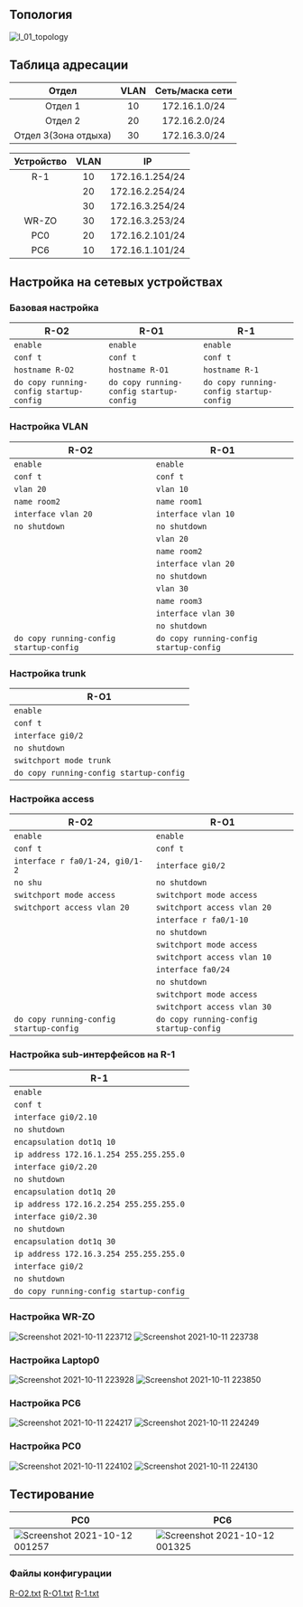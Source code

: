 ## Топология
![l_01_topology](https://user-images.githubusercontent.com/66735783/136844159-b74b58d8-ce7c-482d-a9c4-2909be339c01.png)

## Таблица адресации


|Отдел| VLAN | Сеть/маска сети|
| :---: | :---: | :---: |
|Отдел 1 | 10 | 172.16.1.0/24|
|Отдел 2 | 20 | 172.16.2.0/24|
|Отдел 3(Зона отдыха) | 30 | 172.16.3.0/24|

|Устройство| VLAN | IP | 
| :---: | :---: | :---: |
| R-1 | 10 | 172.16.1.254/24|
| | 20 | 172.16.2.254/24|
| | 30 | 172.16.3.254/24|
| WR-ZO | 30 | 172.16.3.253/24|
| PC0 | 20 | 172.16.2.101/24|
| PC6 | 10 | 172.16.1.101/24|

## Настройка на сетевых устройствах

### Базовая настройка

|R-O2|R-O1|R-1|
| --- | --- | --- |
|```enable``` |```enable``` |```enable``` |
| ```conf t```|```conf t```|```conf t```|
|```hostname R-O2```|```hostname R-O1```| ```hostname R-1```| 
|```do copy running-config startup-config```|```do copy running-config startup-config```|```do copy running-config startup-config```|

### Настройка VLAN
|R-O2|R-O1|
| --- | --- |
|```enable``` |```enable``` |
| ```conf t```|```conf t```|
|```vlan 20```|```vlan 10```| 
|```name room2```|```name room1```| 
|```interface vlan 20```|```interface vlan 10```| 
|```no shutdown```|```no shutdown```|
| |```vlan 20```|
| |```name room2```|
| |```interface vlan 20```|
| |```no shutdown```|
| |```vlan 30```|
| |```name room3```|
| |```interface vlan 30```|
| |```no shutdown```|
|```do copy running-config startup-config```|```do copy running-config startup-config```|

### Настройка trunk
|R-O1|
| --- |
|```enable``` |
| ```conf t```|
|```interface gi0/2```|
|```no shutdown```|
|```switchport mode trunk```|
```do copy running-config startup-config```|

### Настройка access
|R-O2|R-O1|
| --- | --- |
|```enable``` |```enable``` |
| ```conf t```|```conf t```|
|```interface r fa0/1-24, gi0/1-2```|```interface gi0/2```| 
|```no shu```|```no shutdown```| 
|```switchport mode access```|```switchport mode access```| 
|```switchport access vlan 20```|```switchport access vlan 20```|
||```interface r fa0/1-10```|
||```no shutdown```|
||```switchport mode access```|
||```switchport access vlan 10```|
||```interface fa0/24```|
||```no shutdown```|
||```switchport mode access```|
||```switchport access vlan 30```|
|```do copy running-config startup-config```|```do copy running-config startup-config```|

### Настройка sub-интерфейсов на R-1
|R-1|
| --- |
|```enable``` |
| ```conf t```|
|```interface gi0/2.10```|
|```no shutdown```|
|```encapsulation dot1q 10```|
|```ip address 172.16.1.254 255.255.255.0```|
|```interface gi0/2.20```|
|```no shutdown```|
|```encapsulation dot1q 20```|
|```ip address 172.16.2.254 255.255.255.0```|
|```interface gi0/2.30```|
|```no shutdown```|
|```encapsulation dot1q 30```|
|```ip address 172.16.3.254 255.255.255.0```|
|```interface gi0/2```|
|```no shutdown```|
|```do copy running-config startup-config```|

### Настройка WR-ZO
![Screenshot 2021-10-11 223712](https://user-images.githubusercontent.com/66735783/136855797-6955be46-6012-47c6-afca-f2bd1b59d999.png)
![Screenshot 2021-10-11 223738](https://user-images.githubusercontent.com/66735783/136855835-97386486-3d35-4ef7-82c1-8cdda72f4001.png)

### Настройка Laptop0
![Screenshot 2021-10-11 223928](https://user-images.githubusercontent.com/66735783/136855883-a37fc62c-3018-4972-9db1-18009f378f34.png)
![Screenshot 2021-10-11 223850](https://user-images.githubusercontent.com/66735783/136855865-e4952603-c662-4c89-879a-0bd99fe3207a.png)

### Настройка PC6

![Screenshot 2021-10-11 224217](https://user-images.githubusercontent.com/66735783/136855951-9e0b410d-d104-41ef-9b61-eea1062fb270.png)
![Screenshot 2021-10-11 224249](https://user-images.githubusercontent.com/66735783/136855958-cef00f5e-8276-45d8-b37f-f2e9755d80f1.png)


### Настройка PC0
![Screenshot 2021-10-11 224102](https://user-images.githubusercontent.com/66735783/136855977-d7dfdff5-3c5c-40de-8f60-d5345a2bb8cc.png)
![Screenshot 2021-10-11 224130](https://user-images.githubusercontent.com/66735783/136855987-3b211abd-8991-4b87-b915-4bde97dc8b4c.png)

## Тестирование
|PC0|PC6|
| --- | --- |
|![Screenshot 2021-10-12 001257](https://user-images.githubusercontent.com/66735783/136856319-b58c0685-2ab8-4e0f-a299-8679d9a917c9.png)|![Screenshot 2021-10-12 001325](https://user-images.githubusercontent.com/66735783/136856334-93fbe6b3-c6d4-4f94-a06e-32e2878c46f2.png)|


### Файлы конфигурации
[R-O2.txt](https://github.com/wadepac/juniors/files/7325414/R-O2.txt)
[R-O1.txt](https://github.com/wadepac/juniors/files/7325420/R-O1.txt)
[R-1.txt](https://github.com/wadepac/juniors/files/7325422/R-1.txt)
